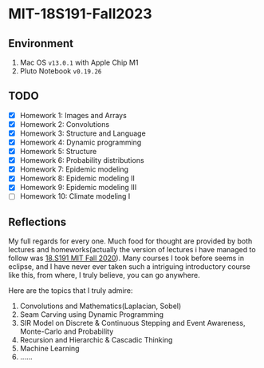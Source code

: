 # MIT-18S191-Fall2023

## Environment
1. Mac OS `v13.0.1` with Apple Chip M1
2. Pluto Notebook `v0.19.26`

## TODO
- [x] Homework 1: Images and Arrays
- [x] Homework 2: Convolutions
- [x] Homework 3: Structure and Language
- [x] Homework 4: Dynamic programming
- [x] Homework 5: Structure
- [x] Homework 6: Probability distributions
- [x] Homework 7: Epidemic modeling
- [x] Homework 8: Epidemic modeling II
- [x] Homework 9: Epidemic modeling III
- [ ] Homework 10: Climate modeling I

## Reflections

My full regards for every one. Much food for thought are provided by both lectures and homeworks(actually the version of lectures i have managed to follow was [18.S191 MIT Fall 2020](https://youtube.com/playlist?list=PLP8iPy9hna6Q2Kr16aWPOKE0dz9OnsnIJ)). Many courses I took before seems in eclipse, and I have never ever taken such a intriguing introductory course like this, from where, I truly believe, you can go anywhere. 

Here are the topics that I truly admire:
1. Convolutions and Mathematics(Laplacian, Sobel)
2. Seam Carving using Dynamic Programming
3. SIR Model on Discrete & Continuous  Stepping and Event Awareness, Monte-Carlo and Probability 
4. Recursion and Hierarchic & Cascadic Thinking
5. Machine Learning
6. ......